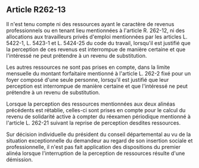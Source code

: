 ## Article R262-13

Il n'est tenu compte ni des ressources ayant le caractère de revenus professionnels ou en tenant lieu
mentionnées à l'article R. 262-12, ni des allocations aux travailleurs privés d'emploi mentionnées par les
articles L. 5422-1, L. 5423-1 et L. 5424-25 du code du travail, lorsqu'il est justifié que la perception de ces
revenus est interrompue de manière certaine et que l'intéressé ne peut prétendre à un revenu de substitution.

Les autres ressources ne sont pas prises en compte, dans la limite mensuelle du montant forfaitaire
mentionné à l'article L. 262-2 fixé pour un foyer composé d'une seule personne, lorsqu'il est justifié que
leur perception est interrompue de manière certaine et que l'intéressé ne peut prétendre à un revenu de
substitution.

Lorsque la perception des ressources mentionnées aux deux alinéas précédents est rétablie, celles-ci sont
prises en compte pour le calcul du revenu de solidarité active à compter du réexamen périodique mentionné à
l'article L. 262-21 suivant la reprise de perception desdites ressources.

Sur décision individuelle du président du conseil départemental au vu de la situation exceptionnelle du
demandeur au regard de son insertion sociale et professionnelle, il n'est pas fait application des dispositions
du premier alinéa lorsque l'interruption de la perception de ressources résulte d'une démission.

